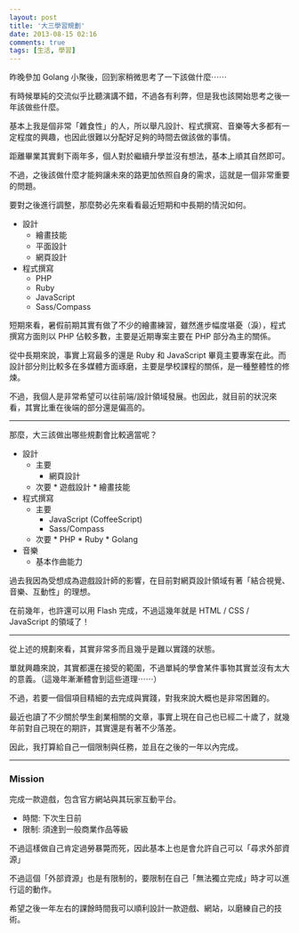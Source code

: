 ```yaml
---
layout: post
title: '大三學習規劃'
date: 2013-08-15 02:16
comments: true
tags: [生活, 學習]
---
```

昨晚參加 Golang 小聚後，回到家稍微思考了一下該做什麼⋯⋯

有時候單純的交流似乎比聽演講不錯，不過各有利弊，但是我也該開始思考之後一年該做些什麼。

基本上我是個非常「雜食性」的人，所以舉凡設計、程式撰寫、音樂等大多都有一定程度的興趣，也因此很難以分配好足夠的時間去做該做的事情。

距離畢業其實剩下兩年多，個人對於繼續升學並沒有想法，基本上順其自然即可。

不過，之後該做什麼才能夠讓未來的路更加依照自身的需求，這就是一個非常重要的問題。

<!-- more -->

要對之後進行調整，那麼勢必先來看看最近短期和中長期的情況如何。

* 設計
	* 繪畫技能
  * 平面設計
  * 網頁設計
* 程式撰寫
	* PHP
  * Ruby
  * JavaScript
  * Sass/Compass
  
短期來看，暑假前期其實有做了不少的繪畫練習，雖然進步幅度堪憂（淚），程式撰寫方面則以 PHP 佔較多數，主要是近期專案主要在 PHP 部分為主的關係。

從中長期來說，事實上寫最多的還是 Ruby 和 JavaScript 畢竟主要專案在此。而設計部分則比較多在多媒體方面琢磨，主要是學校課程的關係，是一種整體性的修煉。

不過，我個人是非常希望可以往前端/設計領域發展。也因此，就目前的狀況來看，其實比重在後端的部分還是偏高的。

---

那麼，大三該做出哪些規劃會比較適當呢？

* 設計
	* 主要
	  	* 網頁設計
  * 次要
		* 遊戲設計
  		* 繪畫技能
* 程式撰寫
	* 主要
  		* JavaScript (CoffeeScript)
    	* Sass/Compass
  * 次要
		* PHP
    	* Ruby
    	* Golang
* 音樂
	* 基本作曲能力
  
過去我因為受想成為遊戲設計師的影響，在目前對網頁設計領域有著「結合視覺、音樂、互動性」的理想。

在前幾年，也許還可以用 Flash 完成，不過這幾年就是 HTML / CSS / JavaScript 的領域了！

---

從上述的規劃來看，其實非常多而且幾乎是難以實踐的狀態。

單就興趣來說，其實都還在接受的範圍，不過單純的學會某件事物其實並沒有太大的意義。（這幾年漸漸體會到這些道理⋯⋯）

不過，若要一個個項目精細的去完成與實踐，對我來說大概也是非常困難的。

最近也讀了不少關於學生創業相關的文章，事實上現在自己也已經二十歲了，就幾年前對自己現在的期許，其實還是有著不少落差。

因此，我打算給自己一個限制與任務，並且在之後的一年以內完成。

---

### Mission

完成一款遊戲，包含官方網站與其玩家互動平台。

* 時間: 下次生日前
* 限制: 須達到一般商業作品等級

不過這樣做自己肯定過勞暴斃而死，因此基本上也是會允許自己可以「尋求外部資源」

不過這個「外部資源」也是有限制的，要限制在自己「無法獨立完成」時才可以進行這的動作。

希望之後一年左右的課餘時間我可以順利設計一款遊戲、網站，以磨練自己的技術。
